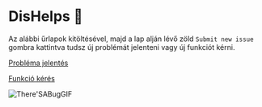 # DisHelps 🦒



Az alábbi űrlapok kitöltésével, majd a lap alján lévő zöld `Submit new issue` gombra kattintva tudsz új problémát jelenteni vagy új funkciót kérni.

[Probléma jelentés](https://github.com/albi005/DisHelps-Issues/issues/new?assignees=&labels=bug&template=bug.yml)

[Funkció kérés](https://github.com/albi005/DisHelps-Issues/issues/new?assignees=&labels=enhancement&template=feature.yml)

![There'SABugGIF](https://user-images.githubusercontent.com/22728934/128396091-f08f2631-7f14-4484-8e04-94e174a6f22b.gif)
